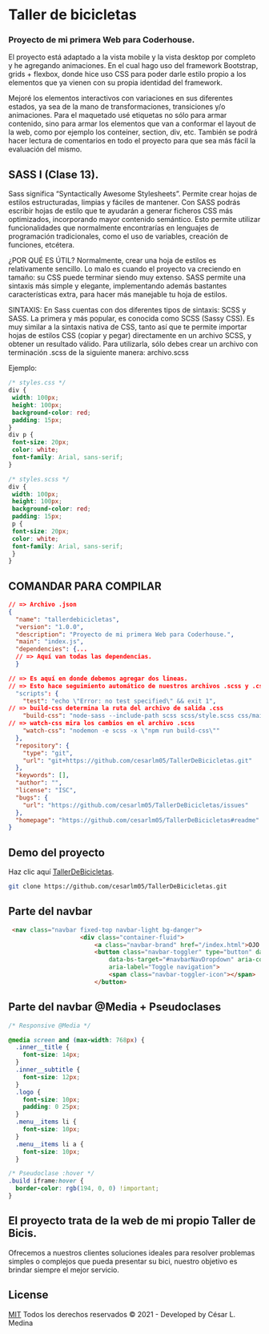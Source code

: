 # Taller de bicicletas

### Proyecto de mi primera Web para Coderhouse.

El proyecto está adaptado a la
vista mobile y la vista desktop por completo y he  agregando animaciones. En el cual hago uso del framework 
 Bootstrap, grids + flexbox, donde hice uso CSS para poder darle estilo propio a los elementos que ya vienen con
su propia identidad del framework.

Mejoré los elementos interactivos con variaciones en sus diferentes
estados, ya sea de la mano de transformaciones, transiciones y/o animaciones.
Para el maquetado usé etiquetas no sólo para armar contenido, sino para armar los elementos
que van a conformar el layout de la web, como por ejemplo los conteiner, section, div, etc.
También se podrá hacer lectura de comentarios en todo el proyecto para que sea más fácil la evaluación del mismo.

## SASS I (Clase 13).

Sass significa “Syntactically Awesome Stylesheets”. Permite crear
hojas de estilos estructuradas, limpias y fáciles de mantener.
Con SASS podrás escribir hojas de estilo que te ayudarán a generar
ficheros CSS más optimizados, incorporando mayor contenido
semántico.
Esto permite utilizar funcionalidades que normalmente encontrarías en
lenguajes de programación tradicionales, como el uso de variables,
creación de funciones, etcétera.

¿POR QUÉ ES ÚTIL?
Normalmente, crear una hoja de estilos es relativamente sencillo. Lo
malo es cuando el proyecto va creciendo en tamaño: su CSS puede
terminar siendo muy extenso.
SASS permite una sintaxis más simple y elegante, implementando
además bastantes características extra, para hacer más manejable tu
hoja de estilos.

SINTAXIS:
En Sass cuentas con dos diferentes tipos de sintaxis: SCSS y SASS.
La primera y más popular, es conocida como SCSS (Sassy CSS). Es
muy similar a la sintaxis nativa de CSS, tanto así que te permite
importar hojas de estilos CSS (copiar y pegar) directamente en un
archivo SCSS, y obtener un resultado válido.
Para utilizarla, sólo debes crear un archivo con terminación .scss de la
siguiente manera: archivo.scss

Ejemplo:
```css
/* styles.css */
div {
 width: 100px;
 height: 100px;
 background-color: red;
 padding: 15px;
}
div p {
 font-size: 20px;
 color: white;
 font-family: Arial, sans-serif;
}
```

```css
/* styles.scss */
div {
 width: 100px;
 height: 100px;
 background-color: red;
 padding: 15px;
 p {
 font-size: 20px;
 color: white;
 font-family: Arial, sans-serif;
 }
}
```
## COMANDAR PARA COMPILAR
```json
// => Archivo .json
{
  "name": "tallerdebicicletas",
  "version": "1.0.0",
  "description": "Proyecto de mi primera Web para Coderhouse.",
  "main": "index.js",
  "dependencies": {...
  // => Aquí van todas las dependencias.
  }

// => Es aquí en donde debemos agregar dos lineas.
// => Esto hace seguimiento automático de nuestros archivos .scss y .css
  "scripts": {
    "test": "echo \"Error: no test specified\" && exit 1",
// => build-css determina la ruta del archivo de salida .css
    "build-css": "node-sass --include-path scss scss/style.scss css/main.css",
// => watch-css mira los cambios en el archivo .scss
    "watch-css": "nodemon -e scss -x \"npm run build-css\""
  },
  "repository": {
    "type": "git",
    "url": "git+https://github.com/cesarlm05/TallerDeBicicletas.git"
  },
  "keywords": [],
  "author": "",
  "license": "ISC",
  "bugs": {
    "url": "https://github.com/cesarlm05/TallerDeBicicletas/issues"
  },
  "homepage": "https://github.com/cesarlm05/TallerDeBicicletas#readme"
}
```

## Demo del proyecto

Haz clic aquí [TallerDeBicicletas](https://github.com/cesarlm05/TallerDeBicicletas.git).

```bash
git clone https://github.com/cesarlm05/TallerDeBicicletas.git
```

## Parte del navbar

```html
 <nav class="navbar fixed-top navbar-light bg-danger">
                    <div class="container-fluid">
                        <a class="navbar-brand" href="/index.html">OJO CLINICO BIKE</a>
                        <button class="navbar-toggler" type="button" data-bs-toggle="collapse"
                            data-bs-target="#navbarNavDropdown" aria-controls="navbarNavDropdown" aria-expanded="false"
                            aria-label="Toggle navigation">
                            <span class="navbar-toggler-icon"></span>
                        </button>
```

## Parte del navbar @Media + Pseudoclases
```css
/* Responsive @Media */

@media screen and (max-width: 768px) {
  .inner__title {
    font-size: 14px;
  }
  .inner__subtitle {
    font-size: 12px;
  }
  .logo {
    font-size: 10px;
    padding: 0 25px;
  }
  .menu__items li {
    font-size: 10px;
  }
  .menu__items li a {
    font-size: 10px;
  }
```
```css
/* Pseudoclase :hover */
.build iframe:hover {
  border-color: rgb(194, 0, 0) !important;
}
```

## El proyecto trata de la web de mi propio Taller de Bicis.

Ofrecemos a nuestros clientes soluciones ideales para resolver problemas simples o complejos que pueda presentar su bici, nuestro objetivo es brindar siempre el mejor servicio.

## License
[MIT](https://choosealicense.com/licenses/mit/)
Todos los derechos reservados &copy; 2021 - Developed by César L. Medina
